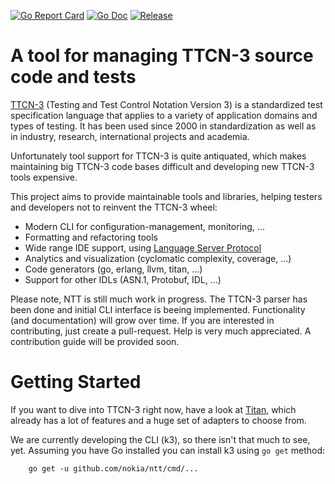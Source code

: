 [![Go Report Card](https://goreportcard.com/badge/github.com/nokia/ntt?style=flat-square)](https://goreportcard.com/report/github.com/nokia/ntt)
[![Go Doc](https://img.shields.io/badge/godoc-reference-blue.svg?style=flat-square)](http://godoc.org/github.com/nokia/ntt/)
[![Release](https://img.shields.io/github/release/golang-standards/project-layout.svg?style=flat-square)](https://github.com/nokia/ntt/releases/latest)

# A tool for managing TTCN-3 source code and tests

[TTCN-3](http://www.ttcn-3.org/) (Testing and Test Control Notation Version 3)
is a standardized test specification language that applies to a variety of
application domains and types of testing. It has been used since 2000 in
standardization as well as in industry, research, international projects and
academia.

Unfortunately tool support for TTCN-3 is quite antiquated, which makes
maintaining big TTCN-3 code bases difficult and developing new TTCN-3 tools
expensive.

This project aims to provide maintainable tools and libraries, helping testers
and developers not to reinvent the TTCN-3 wheel:

  * Modern CLI for configuration-management, monitoring, ...
  * Formatting and refactoring tools
  * Wide range IDE support, using [Language Server Protocol](https://microsoft.github.io/language-server-protocol/)
  * Analytics and visualization (cyclomatic complexity, coverage, ...)
  * Code generators (go, erlang, llvm, titan, ...)
  * Support for other IDLs (ASN.1, Protobuf, IDL, ...)

Please note, NTT is still much work in progress. The TTCN-3 parser has been done
and initial CLI interface is beeing implemented. Functionality (and
documentation) will grow over time. If you are interested in contributing, just
create a pull-request. Help is very much appreciated. A contribution guide will
be provided soon.


# Getting Started

If you want to dive into TTCN-3 right now, have a look at [Titan](https://github.com/eclipse/titan.core/),
which already has a lot of features and a huge set of adapters to choose from.

We are currently developing the CLI (k3), so there isn't that much to see, yet.
Assuming you have Go installed you can install k3 using `go get` method:

        go get -u github.com/nokia/ntt/cmd/...



